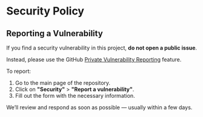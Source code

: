 # Security Policy

## Reporting a Vulnerability

If you find a security vulnerability in this project, **do not open a public issue**.

Instead, please use the GitHub [Private Vulnerability Reporting](https://docs.github.com/en/code-security/security-advisories/guidance-on-reporting-and-writing/privately-reporting-a-security-vulnerability) feature.

To report:
1. Go to the main page of the repository.
2. Click on **"Security"** > **"Report a vulnerability"**.
3. Fill out the form with the necessary information.

We’ll review and respond as soon as possible — usually within a few days.
